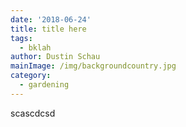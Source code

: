 ```yaml
---
date: '2018-06-24'
title: title here
tags:
  - bklah
author: Dustin Schau
mainImage: /img/backgroundcountry.jpg
category:
  - gardening
---
```

scascdcsd
